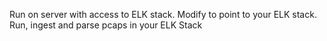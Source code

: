 Run on server with access to ELK stack. Modify to point to your ELK stack. Run, ingest and parse pcaps in your ELK Stack
